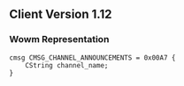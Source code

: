 ## Client Version 1.12

### Wowm Representation
```rust,ignore
cmsg CMSG_CHANNEL_ANNOUNCEMENTS = 0x00A7 {
    CString channel_name;    
}

```
